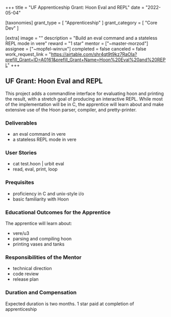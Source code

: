 +++
title = "UF Apprenticeship Grant: Hoon Eval and REPL"
date = "2022-05-04"

[taxonomies]
grant_type = [ "Apprenticeship" ]
grant_category = [ "Core Dev" ]

[extra]
image = ""
description = "Build an eval command and a stateless REPL mode in vere"
reward = "1 star"
mentor = ["~master-morzod"]
assignee = ["~mopfel-winrux"]
completed = false
canceled = false
work_request_link = "https://airtable.com/shr4qt9t9kz7RaOIa?prefill_Grant+ID=A0161&prefill_Grant+Name=Hoon%20Eval%20and%20REPL"
+++

## UF Grant: Hoon Eval and REPL

This project adds a commandline interface for evaluating hoon and printing the result, with a stretch goal of producing an interactive REPL. While most of the implementation will be in C, the apprentice will learn about and make extensive use of the Hoon parser, compiler, and pretty-printer.

### Deliverables

- an eval command in vere
- a stateless REPL mode in vere

### User Stories

- cat test.hoon | urbit eval
- read, eval, print, loop

### Prequisites

- proficiency in C and unix-style i/o
- basic familiarity with Hoon

### Educational Outcomes for the Apprentice

The apprentice will learn about:

- vere/u3
- parsing and compiling hoon
- printing vases and tanks

### Responsibilities of the Mentor

- technical direction
- code review
- release plan

### Duration and Compensation

Expected duration is two months.
1 star paid at completion of apprenticeship
